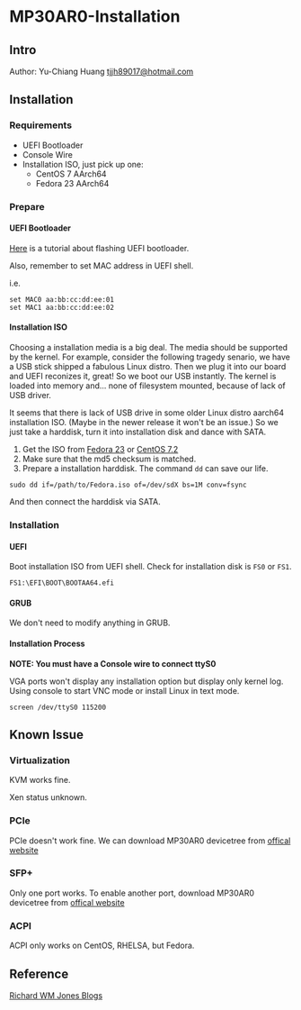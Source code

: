 # MP30AR0-Installation

## Intro

Author: Yu-Chiang Huang <tjjh89017@hotmail.com>

## Installation

### Requirements

* UEFI Bootloader
* Console Wire
* Installation ISO, just pick up one:
  * CentOS 7 AArch64
  * Fedora 23 AArch64

### Prepare

#### UEFI Bootloader

[Here](https://rwmj.wordpress.com/2016/03/08/gigabyte-mp30-ar0-flashing-uefi/)
is a tutorial about flashing UEFI bootloader.

Also, remember to set MAC address in UEFI shell.

i.e.
```
set MAC0 aa:bb:cc:dd:ee:01
set MAC1 aa:bb:cc:dd:ee:02
```

#### Installation ISO

Choosing a installation media is a big deal.
The media should be supported by the kernel.
For example, consider the following tragedy senario,
we have a USB stick shipped a fabulous Linux distro.
Then we plug it into our board and UEFI reconizes it, great!
So we boot our USB instantly. The kernel is loaded into memory and...
none of filesystem mounted, because of lack of USB driver.

It seems that there is lack of USB drive in some older 
Linux distro aarch64 installation ISO.
(Maybe in the newer release it won't be an issue.)
So we just take a harddisk,
turn it into installation disk and dance with SATA.

1. Get the ISO from
   [Fedora 23](http://dl.fedoraproject.org/pub/fedora-secondary/releases/23/Server/aarch64/iso/) or
   [CentOS 7.2](http://mirror.centos.org/altarch/7.2.1603/isos/aarch64/)
2. Make sure that the md5 checksum is matched.
3. Prepare a installation harddisk.
   The command `dd` can save our life.

```shell
sudo dd if=/path/to/Fedora.iso of=/dev/sdX bs=1M conv=fsync
```

And then connect the harddisk via SATA.

### Installation

#### UEFI

Boot installation ISO from UEFI shell. Check for installation disk is `FS0` or `FS1`.

```
FS1:\EFI\BOOT\BOOTAA64.efi
```

#### GRUB

We don't need to modify anything in GRUB.

#### Installation Process

**NOTE: You must have a Console wire to connect ttyS0**

VGA ports won't display any installation option but display only kernel log.
Using console to start VNC mode or install Linux in text mode.

```
screen /dev/ttyS0 115200
```

## Known Issue

### Virtualization

KVM works fine.

Xen status unknown.

### PCIe
PCIe doesn't work fine. We can download MP30AR0 devicetree from [offical website](http://b2b.gigabyte.com/products/product-page.aspx?pid=5422#dl)

### SFP+
Only one port works. To enable another port, download MP30AR0 devicetree from [offical website](http://b2b.gigabyte.com/products/product-page.aspx?pid=5422#dl)

### ACPI
ACPI only works on CentOS, RHELSA, but Fedora.

## Reference

[Richard WM Jones Blogs](https://rwmj.wordpress.com)
